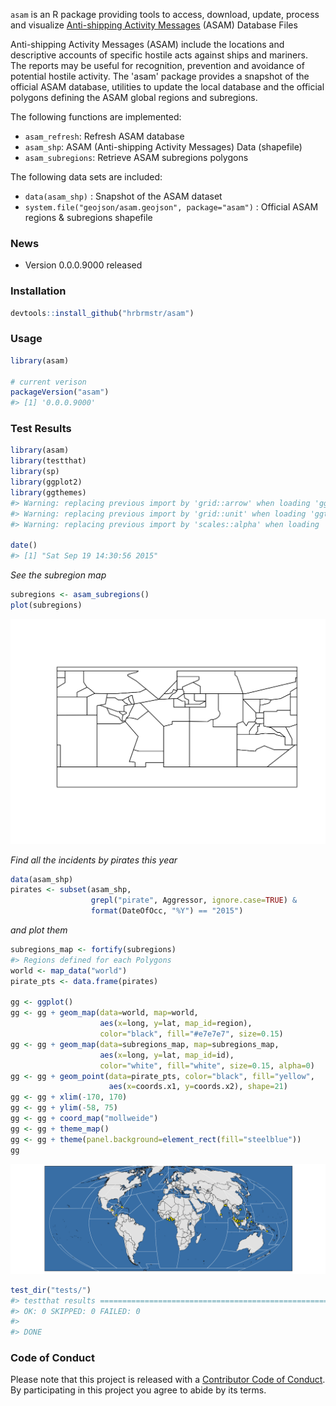 <!-- README.md is generated from README.Rmd. Please edit that file -->
`asam` is an R package providing tools to access, download, update, process and visualize [Anti-shipping Activity Messages](http://msi.nga.mil/NGAPortal/MSI.portal?_nfpb=true&_pageLabel=msi_portal_page_65) (ASAM) Database Files

Anti-shipping Activity Messages (ASAM) include the locations and descriptive accounts of specific hostile acts against ships and mariners. The reports may be useful for recognition, prevention and avoidance of potential hostile activity. The 'asam' package provides a snapshot of the official ASAM database, utilities to update the local database and the official polygons defining the ASAM global regions and subregions.

The following functions are implemented:

-   `asam_refresh`: Refresh ASAM database
-   `asam_shp`: ASAM (Anti-shipping Activity Messages) Data (shapefile)
-   `asam_subregions`: Retrieve ASAM subregions polygons

The following data sets are included:

-   `data(asam_shp)` : Snapshot of the ASAM dataset
-   `system.file("geojson/asam.geojson", package="asam")` : Official ASAM regions & subregions shapefile

### News

-   Version 0.0.0.9000 released

### Installation

``` r
devtools::install_github("hrbrmstr/asam")
```

### Usage

``` r
library(asam)

# current verison
packageVersion("asam")
#> [1] '0.0.0.9000'
```

### Test Results

``` r
library(asam)
library(testthat)
library(sp)
library(ggplot2)
library(ggthemes)
#> Warning: replacing previous import by 'grid::arrow' when loading 'ggthemes'
#> Warning: replacing previous import by 'grid::unit' when loading 'ggthemes'
#> Warning: replacing previous import by 'scales::alpha' when loading 'ggthemes'

date()
#> [1] "Sat Sep 19 14:30:56 2015"
```

*See the subregion map*

``` r
subregions <- asam_subregions()
plot(subregions)
```

<img src="README-unnamed-chunk-6-1.png" title="" alt="" width="672" />

*Find all the incidents by pirates this year*

``` r
data(asam_shp)
pirates <- subset(asam_shp,
                  grepl("pirate", Aggressor, ignore.case=TRUE) &
                  format(DateOfOcc, "%Y") == "2015")
```

*and plot them*

``` r
subregions_map <- fortify(subregions)
#> Regions defined for each Polygons
world <- map_data("world")
pirate_pts <- data.frame(pirates)

gg <- ggplot()
gg <- gg + geom_map(data=world, map=world,
                    aes(x=long, y=lat, map_id=region),
                    color="black", fill="#e7e7e7", size=0.15)
gg <- gg + geom_map(data=subregions_map, map=subregions_map,
                    aes(x=long, y=lat, map_id=id),
                    color="white", fill="white", size=0.15, alpha=0)
gg <- gg + geom_point(data=pirate_pts, color="black", fill="yellow", 
                      aes(x=coords.x1, y=coords.x2), shape=21)
gg <- gg + xlim(-170, 170)
gg <- gg + ylim(-58, 75)
gg <- gg + coord_map("mollweide")
gg <- gg + theme_map()
gg <- gg + theme(panel.background=element_rect(fill="steelblue"))
gg
```

<img src="README-map-1.png" title="" alt="" width="960" />

``` r
test_dir("tests/")
#> testthat results ========================================================================================================
#> OK: 0 SKIPPED: 0 FAILED: 0
#> 
#> DONE
```

### Code of Conduct

Please note that this project is released with a [Contributor Code of Conduct](CONDUCT.md). By participating in this project you agree to abide by its terms.
